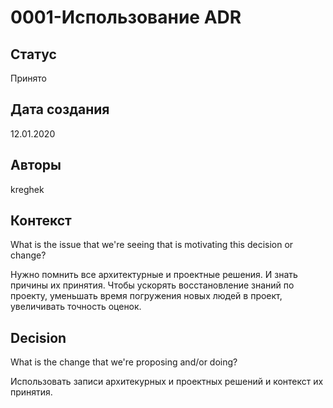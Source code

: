 # 0001-Использование ADR

## Статус

Принято

## Дата создания

12.01.2020

## Авторы

kreghek

## Контекст

What is the issue that we're seeing that is motivating this decision or change?

Нужно помнить все архитектурные и проектные решения. И знать причины их принятия. Чтобы ускорять восстановление знаний по проекту, уменьшать время погружения новых людей в проект, увеличивать точность оценок.

## Decision

What is the change that we're proposing and/or doing?

Использовать записи архитекурных и проектных решений и контекст их принятия.
